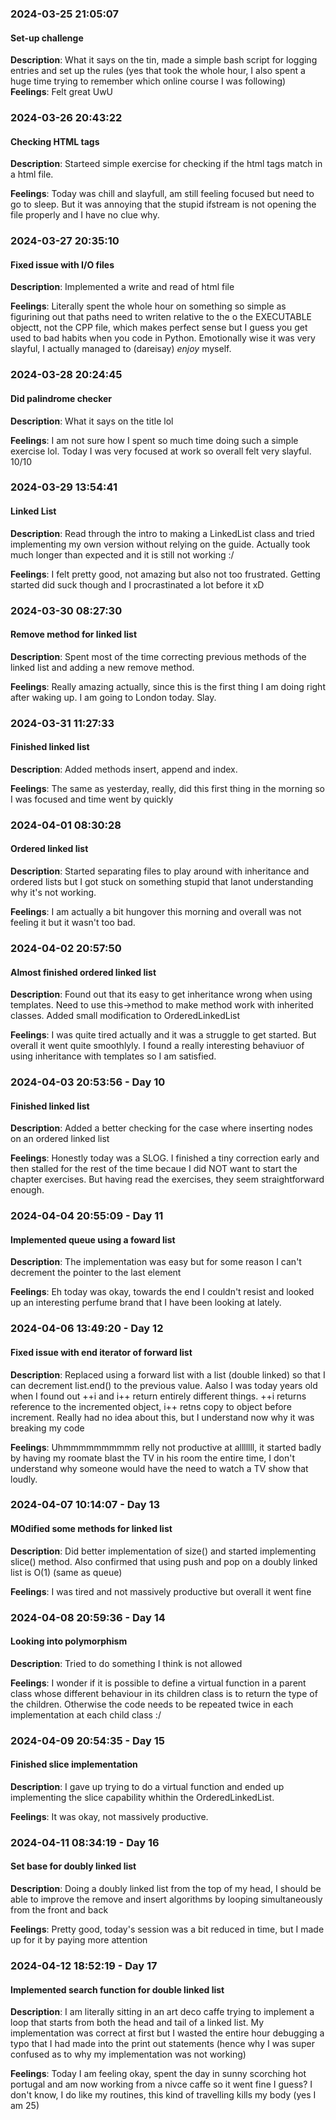 
### 2024-03-25 21:05:07
#### Set-up challenge
**Description**: What it says on the tin, made a simple bash script for logging entries and set up the rules (yes that took the whole hour, I also spent a huge time trying to remember which online course I was following)
**Feelings**: Felt great UwU


### 2024-03-26 20:43:22
#### Checking HTML tags
**Description**: Starteed simple exercise for checking if the html tags match in a html file.

**Feelings**: Today was chill and slayfull, am still feeling focused but need to go to sleep. But it was annoying that the stupid ifstream is not opening the file properly and I have no clue why.


### 2024-03-27 20:35:10
#### Fixed issue with I/O files
**Description**: Implemented a write and read of html file

**Feelings**: Literally spent the whole hour on something so simple as figurining out that paths need to writen relative to the o the EXECUTABLE objectt, not the CPP file, which makes perfect sense but I guess you get used to bad habits when you code in Python. Emotionally wise it was very slayful, I actually managed to (dareisay) *enjoy* myself.


### 2024-03-28 20:24:45
#### Did palindrome checker
**Description**: What it says on the title lol

**Feelings**: I am not sure how I spent so much time doing such a simple exercise lol. Today I was very focused at work so overall felt very slayful. 10/10


### 2024-03-29 13:54:41
#### Linked List
**Description**: Read through the intro to making a LinkedList class and tried implementing my own version without relying on the guide. Actually took much longer than expected and it is still not working :/

**Feelings**: I felt pretty good, not amazing but also not too frustrated. Getting started did suck though and I procrastinated a lot before it xD


### 2024-03-30 08:27:30
#### Remove method for linked list
**Description**: Spent most of the time correcting previous methods of the linked list and adding a new remove method.

**Feelings**: Really amazing actually, since this is the first thing I am doing right after waking up. I am going to London today. Slay.


### 2024-03-31 11:27:33
#### Finished linked list
**Description**: Added methods insert, append and index.

**Feelings**: The same as yesterday, really, did this first thing in the morning so I was focused and time went by quickly


### 2024-04-01 08:30:28
#### Ordered linked list
**Description**: Started separating files to play around with inheritance and ordered lists but I got stuck on something stupid that Ianot understanding why it's not working.

**Feelings**: I am actually a bit hungover this morning and overall was not feeling it but it wasn't too bad.


### 2024-04-02 20:57:50
#### Almost finished ordered linked list
**Description**: Found out that its easy to get inheritance wrong when using templates. Need to use this->method to make method work with inherited classes. Added small modification to OrderedLinkedList

**Feelings**: I was quite tired actually and it was a struggle to get started. But overall it went quite smoothlyly. I found a really interesting behaviuor of using inheritance with templates so I am satisfied.


### 2024-04-03 20:53:56 - Day 10
#### Finished linked list
**Description**: Added a better checking for the case where inserting nodes on an ordered linked list

**Feelings**: Honestly today was a SLOG. I finished a tiny correction early and then stalled for the rest of the time becaue I did NOT want to start the chapter exercises. But having read the exercises, they seem straightforward enough.


### 2024-04-04 20:55:09 - Day 11
#### Implemented queue using a foward list
**Description**: The implementation was easy but for some reason I can't decrement the pointer to the last element

**Feelings**: Eh today was okay, towards the end I couldn't resist and looked up an interesting perfume brand that I have been looking at lately.


### 2024-04-06 13:49:20 - Day 12
#### Fixed issue with end iterator of forward list
**Description**: Replaced using a forward list with a list (double linked) so that I can decrement list.end() to the previous value. Aalso I was today years old when I found out ++i and i++ return entirely different things. ++i returns reference to the incremented object, i++ retns copy to object before increment. Really had no idea about this, but I understand now why it was breaking my code

**Feelings**: Uhmmmmmmmmmm relly not productive at alllllll, it started badly by having my roomate blast the TV in his room the entire time, I don't understand why someone would have the need to watch a TV show that loudly.


### 2024-04-07 10:14:07 - Day 13
#### MOdified some methods for linked list
**Description**: Did better implementation of size() and started implementing slice() method. Also confirmed that using push and pop on a doubly linked list is O(1) (same as queue)

**Feelings**: I was tired and not massively productive but overall it went fine


### 2024-04-08 20:59:36 - Day 14
#### Looking into polymorphism
**Description**: Tried to do something I think is not allowed

**Feelings**: I wonder if it is possible to define a virtual function in a parent class whose different behaviour in its children class is to return the type of the children. Otherwise the code needs to be repeated twice in each implementation at each child class :/


### 2024-04-09 20:54:35 - Day 15
#### Finished slice implementation
**Description**: I gave up trying to do a virtual function and ended up implementing the slice capability whithin the OrderedLinkedList.

**Feelings**: It was okay, not massively productive.


### 2024-04-11 08:34:19 - Day 16
#### Set base for doubly linked list
**Description**: Doing a doubly linked list from the top of my head, I should be able to improve the remove and insert algorithms by looping simultaneously from the front and back

**Feelings**: Pretty good, today's session was a bit reduced in time, but I made up for it by paying more attention


### 2024-04-12 18:52:19 - Day 17
#### Implemented search function for double linked list
**Description**: I am literally sitting in an art deco caffe trying to implement a loop that starts from both the head and tail of a linked list. My implementation was correct at first but I wasted the entire hour debugging a typo that I had made into the print out statements (hence why I was super confused as to why my implementation was not working)

**Feelings**: Today I am feeling okay, spent the day in sunny scorching hot portugal and am now working from a nivce caffe so it went fine I guess? I don't know, I do like my routines, this kind of travelling kills my body (yes I am 25)

